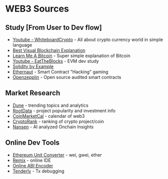 # WEB3 Sources




## Study [From User to Dev flow]
- [Youtube - WhiteboardCrypto](https://www.youtube.com/@WhiteboardCrypto) - All about crypto currency world in simple language
- [Best Visual Blockchain Explanation](https://andersbrownworth.com/blockchain/)
- [Learn Me A Bitcoin](https://learnmeabitcoin.com/) - Super simple explanation of Bitcoin
- [Youtube - EatTheBlocks](https://www.youtube.com/@EatTheBlocks) - EVM dev study
- [Solidity by Example](https://solidity-by-example.org/) 
- [Ethernaut](https://ethernaut.openzeppelin.com/) - Smart Contract "Hacking" gaming
- [Openzepplin](https://www.openzeppelin.com/) - Open source audited smart contracts

## Market Research
- [Dune](https://dune.com/discover/content/trending) - trending topics and analytics
- [RootData](https://www.rootdata.com/) - project popularity and investment info
- [CoinMarketCal](https://coinmarketcal.com/en/) - calendar of web3
- [CryptoRank](https://cryptorank.io/) - ranking of crypto project/coin
- [Nansen](https://www.nansen.ai/) - AI analyzed Onchain Insights

## Online Dev Tools
- [Ethereum Unit Converter](https://eth-converter.com/) - wei, gwei, ether
- [Remix](https://remix.ethereum.org/) - online IDE
- [Online ABI Encoder](https://abi.hashex.org/)
- [Tenderly](https://tenderly.co/) - Tx debugging
